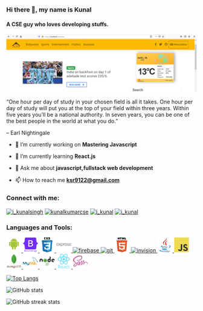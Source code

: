 ### Hi there 👋, my name is Kunal
#### A CSE guy who loves developing stuffs.
![A CSE guy who loves developing stuffs.](https://github.com/imkunalkumar/CGPA-Calculator/blob/master/img/csenews.PNG)

“One hour per day of study in your chosen field is all it takes. One hour per day of study will put you at the top of your field within three years. Within five years you’ll be a national authority. In seven years, you can be one of the best people in the world at what you do.”

– Earl Nightingale

- 🔭 I’m currently working on **Mastering Javascript**

- 🌱 I’m currently learning **React.js**

- 💬 Ask me about **javascript,fullstack web development**

- 📫 How to reach me **ksr9122@gmail.com**

<h3 align="left">Connect with me:</h3>
<p align="left">
<a href="https://twitter.com/i_kunalsingh" target="blank"><img align="center" src="https://cdn.jsdelivr.net/npm/simple-icons@3.0.1/icons/twitter.svg" alt="i_kunalsingh" height="30" width="40" /></a>
<a href="https://linkedin.com/in/kunalkumarcse" target="blank"><img align="center" src="https://cdn.jsdelivr.net/npm/simple-icons@3.0.1/icons/linkedin.svg" alt="kunalkumarcse" height="30" width="40" /></a>
<a href="https://www.hackerrank.com/i_kunal" target="blank"><img align="center" src="https://cdn.jsdelivr.net/npm/simple-icons@3.0.1/icons/hackerrank.svg" alt="i_kunal" height="30" width="40" /></a>
<a href="https://www.leetcode.com/i_kunal" target="blank"><img align="center" src="https://cdn.jsdelivr.net/npm/simple-icons@3.0.1/icons/leetcode.svg" alt="i_kunal" height="30" width="40" /></a>
</p>

<h3 align="left">Languages and Tools:</h3>
<p align="left"> <a href="https://developer.android.com" target="_blank"> <img src="https://raw.githubusercontent.com/devicons/devicon/master/icons/android/android-original-wordmark.svg" alt="android" width="40" height="40"/> </a> <a href="https://getbootstrap.com" target="_blank"> <img src="https://raw.githubusercontent.com/devicons/devicon/master/icons/bootstrap/bootstrap-plain-wordmark.svg" alt="bootstrap" width="40" height="40"/> </a> <a href="https://www.w3schools.com/css/" target="_blank"> <img src="https://raw.githubusercontent.com/devicons/devicon/master/icons/css3/css3-original-wordmark.svg" alt="css3" width="40" height="40"/> </a> <a href="https://expressjs.com" target="_blank"> <img src="https://raw.githubusercontent.com/devicons/devicon/master/icons/express/express-original-wordmark.svg" alt="express" width="40" height="40"/> </a> <a href="https://firebase.google.com/" target="_blank"> <img src="https://www.vectorlogo.zone/logos/firebase/firebase-icon.svg" alt="firebase" width="40" height="40"/> </a> <a href="https://git-scm.com/" target="_blank"> <img src="https://www.vectorlogo.zone/logos/git-scm/git-scm-icon.svg" alt="git" width="40" height="40"/> </a> <a href="https://www.w3.org/html/" target="_blank"> <img src="https://raw.githubusercontent.com/devicons/devicon/master/icons/html5/html5-original-wordmark.svg" alt="html5" width="40" height="40"/> </a> <a href="https://www.invisionapp.com/" target="_blank"> <img src="https://www.vectorlogo.zone/logos/invisionapp/invisionapp-icon.svg" alt="invision" width="40" height="40"/> </a> <a href="https://www.java.com" target="_blank"> <img src="https://raw.githubusercontent.com/devicons/devicon/master/icons/java/java-original.svg" alt="java" width="40" height="40"/> </a> <a href="https://developer.mozilla.org/en-US/docs/Web/JavaScript" target="_blank"> <img src="https://raw.githubusercontent.com/devicons/devicon/master/icons/javascript/javascript-original.svg" alt="javascript" width="40" height="40"/> </a> <a href="https://www.mongodb.com/" target="_blank"> <img src="https://raw.githubusercontent.com/devicons/devicon/master/icons/mongodb/mongodb-original-wordmark.svg" alt="mongodb" width="40" height="40"/> </a> <a href="https://www.mysql.com/" target="_blank"> <img src="https://raw.githubusercontent.com/devicons/devicon/master/icons/mysql/mysql-original-wordmark.svg" alt="mysql" width="40" height="40"/> </a> <a href="https://nodejs.org" target="_blank"> <img src="https://raw.githubusercontent.com/devicons/devicon/master/icons/nodejs/nodejs-original-wordmark.svg" alt="nodejs" width="40" height="40"/> </a> <a href="https://reactjs.org/" target="_blank"> <img src="https://raw.githubusercontent.com/devicons/devicon/master/icons/react/react-original-wordmark.svg" alt="react" width="40" height="40"/> </a> <a href="https://sass-lang.com" target="_blank"> <img src="https://raw.githubusercontent.com/devicons/devicon/master/icons/sass/sass-original.svg" alt="sass" width="40" height="40"/> </a> </p>

[![Top Langs](https://github-readme-stats.vercel.app/api/top-langs/?username=imkunalkumar)](https://github.com/anuraghazra/github-readme-stats)

![GitHub stats](https://github-readme-stats.vercel.app/api?username=imkunalkumar&show_icons=true)  

![GitHub streak stats](https://github-readme-streak-stats.herokuapp.com/?user=imkunalkumar)  

